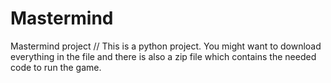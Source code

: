 # Mastermind
Mastermind project
// This is a python project.
You might want to download everything in the file and there is also a zip file which contains the needed code to run the game.
